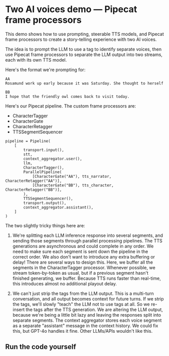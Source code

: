 # Two AI voices demo — Pipecat frame processors

This demo shows how to use prompting, steerable TTS models, and Pipecat frame processors to create a story-telling experience with two AI voices.

The idea is to prompt the LLM to use a tag to identify separate voices, then use Pipecat frame processors to separate the LLM output into two streams, each with its own TTS model.

Here's the format we're prompting for:

```
AA
Rosamund work up early because it was Saturday. She thought to herself

BB
I hope that the friendly owl comes back to visit today.
```

Here's our Pipecat pipeline. The custom frame processors are:
  - CharacterTagger
  - CharacterGate
  - CharacterRetagger
  - TTSSegmentSequencer

```
pipeline = Pipeline(
    [
        transport.input(),
        stt,
        context_aggregator.user(),
        llm,
        CharacterTagger(),
        ParallelPipeline(
            [CharacterGate("AA"), tts_narrator, CharacterRetagger("AA")],
            [CharacterGate("BB"), tts_character, CharacterRetagger("BB")],
        ),
        TTSSegmentSequencer(),
        transport.output(),
        context_aggregator.assistant(),
    ]
)
```

The two slightly tricky things here are:

1. We're splitting each LLM inference response into several segments, and sending those segments through parallel processing pipelines. The TTS generations are asynchronous and could complete in any order. We need to make sure each segment is sent down the pipeline in the correct order. We also don't want to introduce any extra buffering or delay! There are several ways to design this. Here, we buffer all the segments in the CharacterTagger processor. Whenever possible, we stream token-by-token as usual, but if a previous segment hasn't finished generating, we buffer. Because TTS runs faster than real-time, this introduces almost no additional playout delay.

2. We can't just strip the tags from the LLM output. This is a multi-turn conversation, and all output becomes context for future turns. If we strip the tags, we'll slowly "teach" the LLM not to use tags at all. So we re-insert the tags after the TTS generation. We are altering the LLM output, because we're being a little bit lazy and leaving the responses split into separate segments. The context aggregator stores each voice segment as a separate "assistant" message in the context history. We could fix this, but GPT-4o handles it fine. Other LLMs/APIs wouldn't like this.

## Run the code yourself

